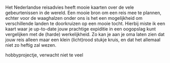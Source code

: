 Het Nederlandse reisadvies heeft mooie kaarten over de vele gebeurtenissen in de wereld.
Een mooie bron om een reis mee te plannen, echter voor de waaghalzen onder ons is het een mogelijkheid om verschillende landen te doorkruizen op een mooie tocht.
Hierbij miste ik een kaart waar je up-to-date jouw prachtige expiditie in een oogopslag kunt vergelijken met de (harde) werkelijkheid.
Zo kan je aan je oma laten zien dat jouw reis alleen maar een klein (licht)rood stukje kruis, en dat het allemaal niet zo heftig zal wezen.

hobbyprojectje, verwacht niet te veel



